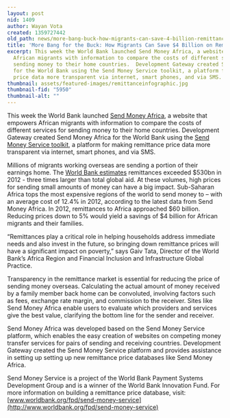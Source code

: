 ```yaml
---
layout: post
nid: 1409
author: Wayan Vota
created: 1359727442
old_path: news/more-bang-buck-how-migrants-can-save-4-billion-remittances
title: 'More Bang for the Buck: How Migrants Can Save $4 Billion on Remittances'
excerpt: This week the World Bank launched Send Money Africa, a website that empowers
  African migrants with information to compare the costs of different services for
  sending money to their home countries.  Development Gateway created Send Money Africa
  for the World Bank using the Send Money Service toolkit, a platform for making remittance
  price data more transparent via internet, smart phones, and via SMS.
thumbnail: assets/featured-images/remittanceinfographic.jpg
thumbnail-fid: "5950"
thumbnail-alt: ""
---
```


This week the World Bank launched [Send Money Africa](https://sendmoneyafrica.worldbank.org/), a website that empowers African migrants with information to compare the costs of different services for sending money to their home countries. Development Gateway created Send Money Africa for the World Bank using the [Send Money Service toolkit](http://go.worldbank.org/CTUGAZ5360), a platform for making remittance price data more transparent via internet, smart phones, and via SMS.

Millions of migrants working overseas are sending a portion of their earnings home. The [World Bank estimates](http://go.worldbank.org/092X1CHHD0) remittances exceeded $530bn in 2012 - three times larger than total global aid. At these volumes, high prices for sending small amounts of money can have a big impact. Sub-Saharan Africa tops the most expensive regions of the world to send money to – with an average cost of 12.4% in 2012, according to the latest data from Send Money Africa. In 2012, remittances to Africa approached $60 billion. Reducing prices down to 5% would yield a savings of $4 billion for African migrants and their families.

“Remittances play a critical role in helping households address immediate needs and also invest in the future, so bringing down remittance prices will have a significant impact on poverty,” says Gaiv Tata, Director of the World Bank’s Africa Region and Financial Inclusion and Infrastructure Global Practice.

Transparency in the remittance market is essential for reducing the price of sending money overseas. Calculating the actual amount of money received by a family member back home can be convoluted, involving factors such as fees, exchange rate margin, and commission to the receiver. Sites like Send Money Africa enable users to evaluate which providers and services give the best value, clarifying the bottom line for the sender and receiver.

Send Money Africa was developed based on the Send Money Service platform, which enables the easy creation of websites on competing money transfer services for pairs of sending and receiving countries. Development Gateway created the Send Money Service platform and provides assistance in setting up setting up new remittance price databases like Send Money Africa.

Send Money Service is a project of the World Bank Payment Systems Development Group and is a winner of the World Bank Innovation Fund. For more information on building a remittance price database, visit: [www.worldbank.org/fpd/send-money-service](http://www.worldbank.org/fpd/send-money-service)
